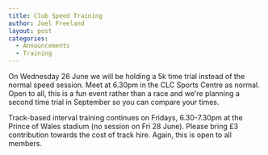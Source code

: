 ```yaml
---
title: Club Speed Training
author: Joel Freeland
layout: post
categories:
  - Announcements
  - Training
---
```

 
On Wednesday 26 June we will be holding a 5k time trial instead of the normal speed session. Meet at 6.30pm in the CLC Sports Centre as normal. Open to all, this is a fun event rather than a race and we're planning a second time trial in September so you can compare your times. 

Track-based interval training continues on Fridays, 6.30-7.30pm at the Prince of Wales stadium (no session on Fri 28 June). Please bring £3 contribution towards the cost of track hire. Again, this is open to all members.
